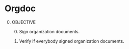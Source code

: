 Orgdoc
======

0. OBJECTIVE

	0. Sign organization documents.

	0. Verify if everybody signed organization documents.
